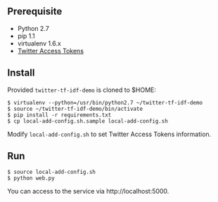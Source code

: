 ## Prerequisite

* Python 2.7
* pip 1.1
* virtualenv 1.6.x
* [Twitter Access Tokens](https://dev.twitter.com/docs/auth/obtaining-access-tokens)

## Install

Provided `twitter-tf-idf-demo` is cloned to $HOME:

	$ virtualenv --python=/usr/bin/python2.7 ~/twitter-tf-idf-demo
	$ source ~/twitter-tf-idf-demo/bin/activate
	$ pip install -r requirements.txt
	$ cp local-add-config.sh.sample local-add-config.sh

Modify `local-add-config.sh` to set Twitter Access Tokens information.

## Run

    $ source local-add-config.sh
	$ python web.py

You can access to the service via http://localhost:5000.

